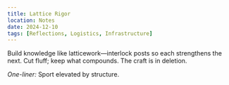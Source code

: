 ```yaml
---
title: Lattice Rigor
location: Notes
date: 2024-12-10
tags: [Reflections, Logistics, Infrastructure]
---
```


Build knowledge like latticework—interlock posts so each strengthens the next.
Cut fluff; keep what compounds. The craft is in deletion.

*One-liner:* Sport elevated by structure.